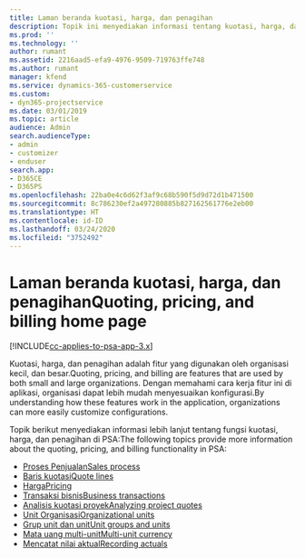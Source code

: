 ```yaml
---
title: Laman beranda kuotasi, harga, dan penagihan
description: Topik ini menyediakan informasi tentang kuotasi, harga, dan penagihan.
ms.prod: ''
ms.technology: ''
author: rumant
ms.assetid: 2216aad5-efa9-4976-9509-719763ffe748
ms.author: rumant
manager: kfend
ms.service: dynamics-365-customerservice
ms.custom:
- dyn365-projectservice
ms.date: 03/01/2019
ms.topic: article
audience: Admin
search.audienceType:
- admin
- customizer
- enduser
search.app:
- D365CE
- D365PS
ms.openlocfilehash: 22ba0e4c6d62f3af9c68b590f5d9d72d1b471500
ms.sourcegitcommit: 8c786230ef2a497280885b827162561776e2eb00
ms.translationtype: HT
ms.contentlocale: id-ID
ms.lasthandoff: 03/24/2020
ms.locfileid: "3752492"
---
```

# <a name="quoting-pricing-and-billing-home-page"></a><span data-ttu-id="e3024-103">Laman beranda kuotasi, harga, dan penagihan</span><span class="sxs-lookup"><span data-stu-id="e3024-103">Quoting, pricing, and billing home page</span></span>

[!INCLUDE[cc-applies-to-psa-app-3.x](../includes/cc-applies-to-psa-app-3x.md)]

<span data-ttu-id="e3024-104">Kuotasi, harga, dan penagihan adalah fitur yang digunakan oleh organisasi kecil, dan besar.</span><span class="sxs-lookup"><span data-stu-id="e3024-104">Quoting, pricing, and billing are features that are used by both small and large organizations.</span></span> <span data-ttu-id="e3024-105">Dengan memahami cara kerja fitur ini di aplikasi, organisasi dapat lebih mudah menyesuaikan konfigurasi.</span><span class="sxs-lookup"><span data-stu-id="e3024-105">By understanding how these features work in the application, organizations can more easily customize configurations.</span></span>

<span data-ttu-id="e3024-106">Topik berikut menyediakan informasi lebih lanjut tentang fungsi kuotasi, harga, dan penagihan di PSA:</span><span class="sxs-lookup"><span data-stu-id="e3024-106">The following topics provide more information about the quoting, pricing, and billing functionality in PSA:</span></span>

- [<span data-ttu-id="e3024-107">Proses Penjualan</span><span class="sxs-lookup"><span data-stu-id="e3024-107">Sales process</span></span>](basic-sales-process.md)
- [<span data-ttu-id="e3024-108">Baris kuotasi</span><span class="sxs-lookup"><span data-stu-id="e3024-108">Quote lines</span></span>](basic-quote-lines.md)
- [<span data-ttu-id="e3024-109">Harga</span><span class="sxs-lookup"><span data-stu-id="e3024-109">Pricing</span></span>](basic-pricing.md)
- [<span data-ttu-id="e3024-110">Transaksi bisnis</span><span class="sxs-lookup"><span data-stu-id="e3024-110">Business transactions</span></span>](basic-business-transactions.md)
- [<span data-ttu-id="e3024-111">Analisis kuotasi proyek</span><span class="sxs-lookup"><span data-stu-id="e3024-111">Analyzing project quotes</span></span>](basic-analyzing-quotes.md)
- [<span data-ttu-id="e3024-112">Unit Organisasi</span><span class="sxs-lookup"><span data-stu-id="e3024-112">Organizational units</span></span>](advanced-organizational.md)
- [<span data-ttu-id="e3024-113">Grup unit dan unit</span><span class="sxs-lookup"><span data-stu-id="e3024-113">Unit groups and units</span></span>](advanced-units.md)
- [<span data-ttu-id="e3024-114">Mata uang multi-unit</span><span class="sxs-lookup"><span data-stu-id="e3024-114">Multi-unit currency</span></span>](advanced-currency.md)
- [<span data-ttu-id="e3024-115">Mencatat nilai aktual</span><span class="sxs-lookup"><span data-stu-id="e3024-115">Recording actuals</span></span>](advanced-actuals.md)
